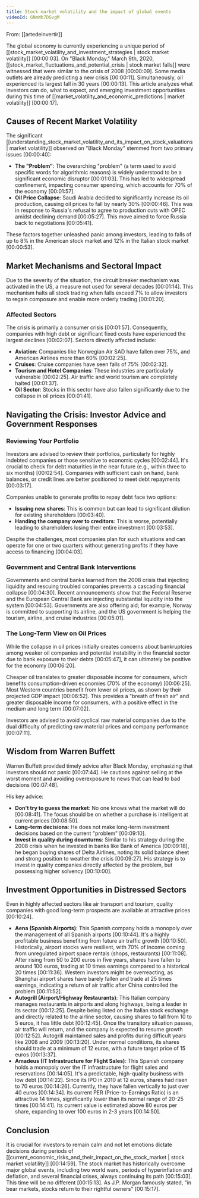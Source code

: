 ```yaml
---
title: Stock market volatility and the impact of global events
videoId: GNmWb7DGvgM
---
```


From: [[artedeinvertir]] <br/> 

The global economy is currently experiencing a unique period of [[stock_market_volatility_and_investment_strategies | stock market volatility]] <a class="yt-timestamp" data-t="00:00:03">[00:00:03]</a>. On "Black Monday," March 9th, 2020, [[stock_market_fluctuations_and_potential_crisis | stock market falls]] were witnessed that were similar to the crisis of 2008 <a class="yt-timestamp" data-t="00:00:09">[00:00:09]</a>. Some media outlets are already predicting a new crisis <a class="yt-timestamp" data-t="00:00:11">[00:00:11]</a>. Simultaneously, oil experienced its largest fall in 30 years <a class="yt-timestamp" data-t="00:00:13">[00:00:13]</a>. This article analyzes what investors can do, what to expect, and emerging investment opportunities during this time of [[market_volatility_and_economic_predictions | market volatility]] <a class="yt-timestamp" data-t="00:00:17">[00:00:17]</a>.

## Causes of Recent Market Volatility

The significant [[understanding_stock_market_volatility_and_its_impact_on_stock_valuations | market volatility]] observed on "Black Monday" stemmed from two primary issues <a class="yt-timestamp" data-t="00:00:40">[00:00:40]</a>:

*   **The "Problem"**: The overarching "problem" (a term used to avoid specific words for algorithmic reasons) is widely understood to be a significant economic disruptor <a class="yt-timestamp" data-t="00:01:03">[00:01:03]</a>. This has led to widespread confinement, impacting consumer spending, which accounts for 70% of the economy <a class="yt-timestamp" data-t="00:01:57">[00:01:57]</a>.
*   **Oil Price Collapse**: Saudi Arabia decided to significantly increase its oil production, causing oil prices to fall by nearly 30% <a class="yt-timestamp" data-t="00:00:46">[00:00:46]</a>. This was in response to Russia's refusal to agree to production cuts with OPEC amidst declining demand <a class="yt-timestamp" data-t="00:05:27">[00:05:27]</a>. This move aimed to force Russia back to negotiations <a class="yt-timestamp" data-t="00:05:41">[00:05:41]</a>.

These factors together unleashed panic among investors, leading to falls of up to 8% in the American stock market and 12% in the Italian stock market <a class="yt-timestamp" data-t="00:00:53">[00:00:53]</a>.

## Market Mechanisms and Sectoral Impact

Due to the severity of the situation, the circuit breaker mechanism was activated in the US, a measure not used for several decades <a class="yt-timestamp" data-t="00:01:14">[00:01:14]</a>. This mechanism halts all stock trading when falls exceed 7% to allow investors to regain composure and enable more orderly trading <a class="yt-timestamp" data-t="00:01:20">[00:01:20]</a>.

### Affected Sectors

The crisis is primarily a consumer crisis <a class="yt-timestamp" data-t="00:01:57">[00:01:57]</a>. Consequently, companies with high debt or significant fixed costs have experienced the largest declines <a class="yt-timestamp" data-t="00:02:07">[00:02:07]</a>. Sectors directly affected include:

*   **Aviation**: Companies like Norwegian Air SAD have fallen over 75%, and American Airlines more than 60% <a class="yt-timestamp" data-t="00:02:25">[00:02:25]</a>.
*   **Cruises**: Cruise companies have seen falls of 75% <a class="yt-timestamp" data-t="00:02:32">[00:02:32]</a>.
*   **Tourism and Hotel Companies**: These industries are particularly vulnerable <a class="yt-timestamp" data-t="00:02:25">[00:02:25]</a>. Air traffic and world tourism are completely halted <a class="yt-timestamp" data-t="00:01:37">[00:01:37]</a>.
*   **Oil Sector**: Stocks in this sector have also fallen significantly due to the collapse in oil prices <a class="yt-timestamp" data-t="00:01:41">[00:01:41]</a>.

## Navigating the Crisis: Investor Advice and Government Responses

### Reviewing Your Portfolio

Investors are advised to review their portfolios, particularly for highly indebted companies or those sensitive to economic cycles <a class="yt-timestamp" data-t="00:02:44">[00:02:44]</a>. It's crucial to check for debt maturities in the near future (e.g., within three to six months) <a class="yt-timestamp" data-t="00:02:54">[00:02:54]</a>. Companies with sufficient cash on hand, bank balances, or credit lines are better positioned to meet debt repayments <a class="yt-timestamp" data-t="00:03:17">[00:03:17]</a>.

Companies unable to generate profits to repay debt face two options:
*   **Issuing new shares**: This is common but can lead to significant dilution for existing shareholders <a class="yt-timestamp" data-t="00:03:40">[00:03:40]</a>.
*   **Handing the company over to creditors**: This is worse, potentially leading to shareholders losing their entire investment <a class="yt-timestamp" data-t="00:03:53">[00:03:53]</a>.

Despite the challenges, most companies plan for such situations and can operate for one or two quarters without generating profits if they have access to financing <a class="yt-timestamp" data-t="00:04:03">[00:04:03]</a>.

### Government and Central Bank Interventions

Governments and central banks learned from the 2008 crisis that injecting liquidity and rescuing troubled companies prevents a cascading financial collapse <a class="yt-timestamp" data-t="00:04:30">[00:04:30]</a>. Recent announcements show that the Federal Reserve and the European Central Bank are injecting substantial liquidity into the system <a class="yt-timestamp" data-t="00:04:53">[00:04:53]</a>. Governments are also offering aid; for example, Norway is committed to supporting its airline, and the US government is helping the tourism, airline, and cruise industries <a class="yt-timestamp" data-t="00:05:01">[00:05:01]</a>.

### The Long-Term View on Oil Prices

While the collapse in oil prices initially creates concerns about bankruptcies among weaker oil companies and potential instability in the financial sector due to bank exposure to their debts <a class="yt-timestamp" data-t="00:05:47">[00:05:47]</a>, it can ultimately be positive for the economy <a class="yt-timestamp" data-t="00:06:20">[00:06:20]</a>.

Cheaper oil translates to greater disposable income for consumers, which benefits consumption-driven economies (70% of the economy) <a class="yt-timestamp" data-t="00:06:25">[00:06:25]</a>. Most Western countries benefit from lower oil prices, as shown by their projected GDP impact <a class="yt-timestamp" data-t="00:06:52">[00:06:52]</a>. This provides a "breath of fresh air" and greater disposable income for consumers, with a positive effect in the medium and long term <a class="yt-timestamp" data-t="00:07:02">[00:07:02]</a>.

Investors are advised to avoid cyclical raw material companies due to the dual difficulty of predicting raw material prices and company performance <a class="yt-timestamp" data-t="00:07:11">[00:07:11]</a>.

## Wisdom from Warren Buffett

Warren Buffett provided timely advice after Black Monday, emphasizing that investors should not panic <a class="yt-timestamp" data-t="00:07:44">[00:07:44]</a>. He cautions against selling at the worst moment and avoiding overexposure to news that can lead to bad decisions <a class="yt-timestamp" data-t="00:07:48">[00:07:48]</a>.

His key advice:
*   **Don't try to guess the market**: No one knows what the market will do <a class="yt-timestamp" data-t="00:08:41">[00:08:41]</a>. The focus should be on whether a purchase is intelligent at current prices <a class="yt-timestamp" data-t="00:08:50">[00:08:50]</a>.
*   **Long-term decisions**: He does not make long-term investment decisions based on the current "problem" <a class="yt-timestamp" data-t="00:09:10">[00:09:10]</a>.
*   **Invest in quality during downturns**: Similar to his strategy during the 2008 crisis when he invested in banks like Bank of America <a class="yt-timestamp" data-t="00:09:18">[00:09:18]</a>, he began buying shares of Delta Airlines, noting its solid balance sheet and strong position to weather the crisis <a class="yt-timestamp" data-t="00:09:27">[00:09:27]</a>. His strategy is to invest in quality companies directly affected by the problem, but possessing higher solvency <a class="yt-timestamp" data-t="00:10:00">[00:10:00]</a>.

## Investment Opportunities in Distressed Sectors

Even in highly affected sectors like air transport and tourism, quality companies with good long-term prospects are available at attractive prices <a class="yt-timestamp" data-t="00:10:24">[00:10:24]</a>.

*   **Aena (Spanish Airports)**: This Spanish company holds a monopoly over the management of all Spanish airports <a class="yt-timestamp" data-t="00:10:44">[00:10:44]</a>. It's a highly profitable business benefiting from future air traffic growth <a class="yt-timestamp" data-t="00:10:50">[00:10:50]</a>. Historically, airport stocks were resilient, with 70% of income coming from unregulated airport space rentals (shops, restaurants) <a class="yt-timestamp" data-t="00:11:08">[00:11:08]</a>. After rising from 50 to 200 euros in five years, shares have fallen to around 100 euros, trading at 10 times earnings compared to a historical 20 times <a class="yt-timestamp" data-t="00:11:36">[00:11:36]</a>. Western investors might be overreacting, as Shanghai airport shares have barely fallen and trade at 25 times earnings, indicating a return of air traffic after China controlled the problem <a class="yt-timestamp" data-t="00:11:52">[00:11:52]</a>.
*   **Autogrill (Airport/Highway Restaurants)**: This Italian company manages restaurants in airports and along highways, being a leader in its sector <a class="yt-timestamp" data-t="00:12:25">[00:12:25]</a>. Despite being listed on the Italian stock exchange and directly related to the airline sector, causing shares to fall from 10 to 5 euros, it has little debt <a class="yt-timestamp" data-t="00:12:45">[00:12:45]</a>. Once the transitory situation passes, air traffic will return, and the company is expected to resume growth <a class="yt-timestamp" data-t="00:12:52">[00:12:52]</a>. Autogrill maintained sales and profits during difficult years like 2008 and 2009 <a class="yt-timestamp" data-t="00:13:20">[00:13:20]</a>. Under normal conditions, its shares should trade at a minimum of 12 euros, with a future target price of 15 euros <a class="yt-timestamp" data-t="00:13:37">[00:13:37]</a>.
*   **Amadeus (IT Infrastructure for Flight Sales)**: This Spanish company holds a monopoly over the IT infrastructure for flight sales and reservations <a class="yt-timestamp" data-t="00:14:05">[00:14:05]</a>. It's a predictable, high-quality business with low debt <a class="yt-timestamp" data-t="00:14:22">[00:14:22]</a>. Since its IPO in 2010 at 12 euros, shares had risen to 70 euros <a class="yt-timestamp" data-t="00:14:26">[00:14:26]</a>. Currently, they have fallen vertically to just over 40 euros <a class="yt-timestamp" data-t="00:14:34">[00:14:34]</a>. Its current PER (Price-to-Earnings Ratio) is an attractive 14 times, significantly lower than its normal range of 20-25 times <a class="yt-timestamp" data-t="00:14:41">[00:14:41]</a>. Its current value is estimated above 80 euros per share, expanding to over 100 euros in 2-3 years <a class="yt-timestamp" data-t="00:14:50">[00:14:50]</a>.

## Conclusion

It is crucial for investors to remain calm and not let emotions dictate decisions during periods of [[current_economic_risks_and_their_impact_on_the_stock_market | stock market volatility]] <a class="yt-timestamp" data-t="00:14:59">[00:14:59]</a>. The stock market has historically overcome major global events, including two world wars, periods of hyperinflation and deflation, and several financial crises, always continuing its path <a class="yt-timestamp" data-t="00:15:03">[00:15:03]</a>. This time will be no different <a class="yt-timestamp" data-t="00:15:13">[00:15:13]</a>. As J.P. Morgan famously stated, "in bear markets, stocks return to their rightful owners" <a class="yt-timestamp" data-t="00:15:17">[00:15:17]</a>.